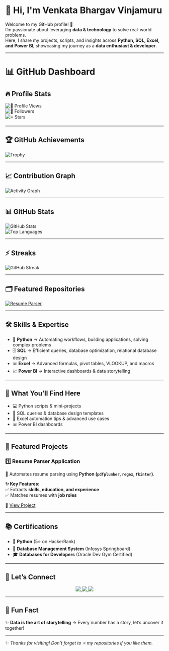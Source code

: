 # 👋 Hi, I'm **Venkata Bhargav Vinjamuru**  

Welcome to my GitHub profile! 🚀  
I’m passionate about leveraging **data & technology** to solve real-world problems.  
Here, I share my projects, scripts, and insights across **Python, SQL, Excel, and Power BI**, showcasing my journey as a **data enthusiast & developer**.  

---
# 📊 GitHub Dashboard  

## 🔥 Profile Stats  
![👀 Profile Views](https://komarev.com/ghpvc/?username=Vbhargav370&label=Profile%20Views&color=brightgreen&style=for-the-badge)  
![👥 Followers](https://img.shields.io/github/followers/Vbhargav370?label=Followers&style=for-the-badge)  
![⭐ Stars](https://img.shields.io/github/stars/Vbhargav370?label=Stars&style=for-the-badge)  

---

## 🏆 GitHub Achievements  
![Trophy](https://github-profile-trophy.vercel.app/?username=Vbhargav370&theme=tokyonight&no-frame=true&margin-w=15)  

---

## 📈 Contribution Graph  
![Activity Graph](https://github-readme-activity-graph.vercel.app/graph?username=Vbhargav370&theme=github-compact)  

---

## 📊 GitHub Stats  
![GitHub Stats](https://github-readme-stats.vercel.app/api?username=Vbhargav370&show_icons=true&theme=tokyonight&count_private=true)  
![Top Languages](https://github-readme-stats.vercel.app/api/top-langs/?username=Vbhargav370&layout=compact&theme=tokyonight)  

---

## ⚡ Streaks  
![GitHub Streak](https://github-readme-streak-stats.herokuapp.com/?user=Vbhargav370&theme=tokyonight&date_format=M%20j%5B,%20Y%5D)  

---

## 🗂️ Featured Repositories  
[![Resume Parser](https://github-readme-stats.vercel.app/api/pin/?username=Vbhargav370&repo=resume_parser.py&theme=tokyonight)](https://github.com/Vbhargav370/resume_parser.py)  

---


## 🛠️ Skills & Expertise  

- 🐍 **Python** → Automating workflows, building applications, solving complex problems  
- 🗄️ **SQL** → Efficient queries, database optimization, relational database design  
- 📊 **Excel** → Advanced formulas, pivot tables, VLOOKUP, and macros  
- 📈 **Power BI** → Interactive dashboards & data storytelling  

---

## 🚀 What You’ll Find Here  

- 💻 Python scripts & mini-projects  
- 📂 SQL queries & database design templates  
- 📑 Excel automation tips & advanced use cases  
- 📊 Power BI dashboards  

---

## 📌 Featured Projects  

### 1️⃣ Resume Parser Application  
🔎 Automates resume parsing using **Python (`pdfplumber`, `regex`, `Tkinter`)**.  

**✨ Key Features:**  
✅ Extracts **skills, education, and experience**  
✅ Matches resumes with **job roles**  

🔗 [View Project](https://github.com/Vbhargav370/resume_parser.py)  

---

## 📚 Certifications  

- 🌟 **Python** (5⭐ on HackerRank)  
- 🏅 **Database Management System** (Infosys Springboard)  
- 🎓 **Databases for Developers** (Oracle Dev Gym Certified)  

---

## 🤝 Let’s Connect  

<p align="center">
  <a href="https://www.linkedin.com/in/vbhargav370" target="_blank">
    <img src="https://img.shields.io/badge/LinkedIn-%230077B5.svg?&style=for-the-badge&logo=linkedin&logoColor=white" />
  </a>
  <a href="mailto:vbhargav370@gmail.com" target="_blank">
    <img src="https://img.shields.io/badge/Gmail-D14836.svg?&style=for-the-badge&logo=gmail&logoColor=white" />
  </a>
  <a href="https://github.com/Vbhargav370" target="_blank">
    <img src="https://img.shields.io/badge/GitHub-181717.svg?&style=for-the-badge&logo=github&logoColor=white" />
  </a>
</p>

---

## 🖤 Fun Fact  

✨ **Data is the art of storytelling** → Every number has a story, let’s uncover it together!  

---


✨ _Thanks for visiting! Don’t forget to ⭐ my repositories if you like them._  
